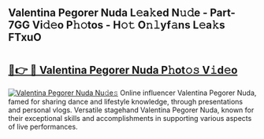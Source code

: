 ## Valentina Pegorer Nuda L𝚎a𝚔ed N𝚞𝚍e - Part-7GG Vi𝚍𝚎o P𝚑𝚘tos - H𝚘𝚝 O𝚗𝚕yf𝚊ns L𝚎a𝚔s FTxuO

# <h2><a href="http://kf6hme.oniu.top/?m=Valentina+Pegorer+Nuda">🔗👉 🔴 Valentina Pegorer Nuda P𝚑ot𝚘𝚜 V𝚒d𝚎o</a></h2>

[![Valentina Pegorer Nuda Nu𝚍e𝚜](https://i.imgur.com/0qMVB7G.gif)](http://kf6hme.oniu.top/?m=Valentina+Pegorer+Nuda)
Online influencer Valentina Pegorer Nuda, famed for sharing dance and lifestyle knowledge, through presentations and personal vlogs. Versatile stagehand Valentina Pegorer Nuda, known for their exceptional skills and accomplishments in supporting various aspects of live performances.  

